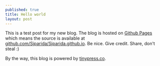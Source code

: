 ```yaml
---
published: true
title: Hello world
layout: post
---
```

This is a test post for my new blog. The blog is hosted on [Github Pages](http://pages.github.com/) which means the source is available at [github.com/Sjparida/Sjparida.github.io](http://github.com/Sjparida/Sjparida.github.io). Be nice. Give credit. Share, don't steal :)

By the way, this blog is powered by [tinypress.co](https://tinypress.co).